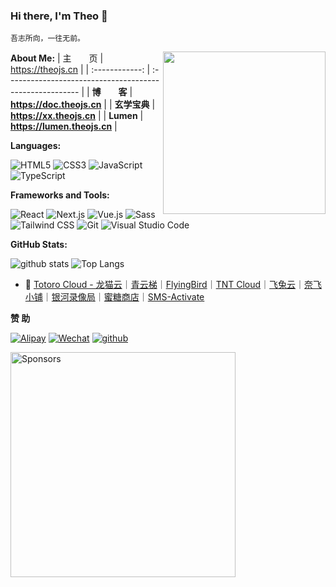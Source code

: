 ### Hi there, I'm Theo 👋
```
吾志所向，一往无前。
```
<img src="https://media.giphy.com/media/M9gbBd9nbDrOTu1Mqx/giphy.gif" width="260" align="right" alt="">

**About Me:** 
|   主&emsp;&emsp;页   | <https://theojs.cn>                                      |
| :------------: | :------------------------------------------------------- |
| **博&emsp;&emsp;客** | **<https://doc.theojs.cn>**                            |
| **玄学宝典** | **<https://xx.theojs.cn>**          |
| **Lumen** | **<https://lumen.theojs.cn>**          |

**Languages:**

![HTML5](https://img.shields.io/badge/HTML5-E34F26?logo=HTML5&logoColor=fff)
![CSS3](https://img.shields.io/badge/CSS3-1572B6?logo=CSS3&logoColor=fff)
![JavaScript](https://img.shields.io/badge/JavaScript-F7DF1E?logo=JavaScript&logoColor=333)
![TypeScript](https://img.shields.io/badge/TypeScript-3178C6?logo=TypeScript&logoColor=fff)

**Frameworks and Tools:**

![React](https://img.shields.io/badge/React-61DAFB?logo=React&logoColor=333)
![Next.js](https://img.shields.io/badge/Next.js-000000?logo=Next.js&logoColor=fff)
![Vue.js](https://img.shields.io/badge/Vue.js-4FC08D?logo=Vue.js&logoColor=fff)
![Sass](https://img.shields.io/badge/Sass-CC6699?logo=Sass&logoColor=fff)
![Tailwind CSS](https://img.shields.io/badge/Tailwind%20CSS-06B6D4?logo=TailwindCSS&logoColor=fff)
![Git](https://img.shields.io/badge/Git-F05032?logo=Git&logoColor=fff)
![Visual Studio Code](https://img.shields.io/badge/VS%20CODE-007ACC?logo=VisualStudioCode&logoColor=fff)

**GitHub Stats:**

![github stats](https://github-readme-stats.vercel.app/api?username=Theo-Messi&show_icons=true&hide_title=true&count_private=true)
![Top Langs](https://github-readme-stats.vercel.app/api/top-langs/?username=Theo-Messi&layout=compact)


- :pushpin: [Totoro Cloud - 龙猫云](https://sho.theojs.cn/totoro)｜[青云梯](https://sho.theojs.cn/qyt)｜[FlyingBird](https://sho.theojs.cn/flyingbird)｜[TNT Cloud](https://sho.theojs.cn/tnt)｜[飞兔云](https://sho.theojs.cn/feitu)｜[奈飞小铺](https://sho.theojs.cn/ihezu)｜[银河录像局](https://sho.theojs.cn/yh)｜[蜜糖商店](https://sho.theojs.cn/metshop)｜[SMS-Activate](https://sho.theojs.cn/sms)

**赞 助**

[![Alipay](https://img.shields.io/badge/Alipay-3a3c3b?style=flat-square&logo=Alipay&labelColor=3a3c3b)](https://i.theojs.cn/docs/202405201752089.jpg)
[![Wechat](https://img.shields.io/badge/Wechat-3a3c3b?style=flat-square&logo=Wechat&labelColor=3a3c3b)](https://i.theojs.cn/docs/202405201752087.jpg)
[![github](https://img.shields.io/badge/Github-Sponsors-3a3c3b?style=flat-square&logo=githubsponsors&labelColor=3a3c3b)](https://github.com/sponsors/Theo-Messi)

<img width="360" src="https://i.theojs.cn/docs/202405201759098.webp" alt='Sponsors'></a>
